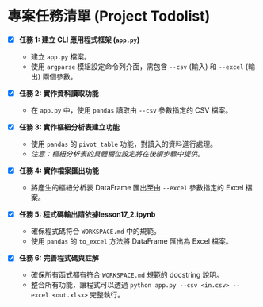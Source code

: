 # 專案任務清單 (Project Todolist)

- [x] **任務 1: 建立 CLI 應用程式框架 (`app.py`)**
    - 建立 `app.py` 檔案。
    - 使用 `argparse` 模組設定命令列介面，需包含 `--csv` (輸入) 和 `--excel` (輸出) 兩個參數。

- [x] **任務 2: 實作資料讀取功能**
    - 在 `app.py` 中，使用 `pandas` 讀取由 `--csv` 參數指定的 CSV 檔案。

- [x] **任務 3: 實作樞紐分析表建立功能**
    - 使用 `pandas` 的 `pivot_table` 功能，對讀入的資料進行處理。
    - *注意：樞紐分析表的具體欄位設定將在後續步驟中提供。*

- [x] **任務 4: 實作檔案匯出功能**
    - 將產生的樞紐分析表 DataFrame 匯出至由 `--excel` 參數指定的 Excel 檔案。

- [x] **任務 5: 程式碼輸出請依據lesson17_2.ipynb**
    - 確保程式碼符合 `WORKSPACE.md` 中的規範。
    - 使用 `pandas` 的 `to_excel` 方法將 DataFrame 匯出為 Excel 檔案。
- [x] **任務 6: 完善程式碼與註解**
    - 確保所有函式都有符合 `WORKSPACE.md` 規範的 docstring 說明。
    - 整合所有功能，讓程式可以透過 `python app.py --csv <in.csv> --excel <out.xlsx>` 完整執行。

